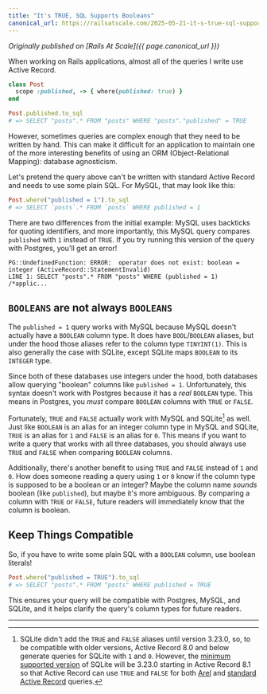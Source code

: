 ```yaml
---
title: "It's TRUE, SQL Supports Booleans"
canonical_url: https://railsatscale.com/2025-05-21-it-s-true-sql-supports-booleans/
---
```


*Originally published on [Rails At Scale]({{ page.canonical_url }})*

When working on Rails applications, almost all of the queries I write use Active
Record.

```ruby
class Post
  scope :published, -> { where(published: true) }
end

Post.published.to_sql
# => SELECT "posts".* FROM "posts" WHERE "posts"."published" = TRUE
```

However, sometimes queries are complex enough that they need to be written by
hand. This can make it difficult for an application to maintain one of the more
interesting benefits of using an ORM (Object-Relational Mapping): database
agnosticism.

Let's pretend the query above can't be written with standard Active Record and
needs to use some plain SQL. For MySQL, that may look like this:

```ruby
Post.where("published = 1").to_sql
# => SELECT `posts`.* FROM `posts` WHERE published = 1
```

There are two differences from the initial example: MySQL uses backticks for
quoting identifiers, and more importantly, this MySQL query compares `published`
with `1` instead of `TRUE`. If you try running this version of the query with
Postgres, you'll get an error!

```
PG::UndefinedFunction: ERROR:  operator does not exist: boolean = integer (ActiveRecord::StatementInvalid)
LINE 1: SELECT "posts".* FROM "posts" WHERE (published = 1) /*applic...
```

## `BOOLEANS` are not always `BOOLEANS`

The `published = 1` query works with MySQL because MySQL doesn't actually have a
`BOOLEAN` column type. It does have `BOOL`/`BOOLEAN` aliases, but under the hood
those aliases refer to the column type `TINYINT(1)`. This is also generally the
case with SQLite, except SQLite maps `BOOLEAN` to its `INTEGER` type.

Since both of these databases use integers under the hood, both databases allow
querying "boolean" columns like `published = 1`. Unfortunately, this syntax
doesn't work with Postgres because it has a _real_ `BOOLEAN` type. This means in
Postgres, you _must_ compare `BOOLEAN` columns with `TRUE` or `FALSE`.

Fortunately, `TRUE` and `FALSE` actually work with MySQL and SQLite[^1] as well.
Just like `BOOLEAN` is an alias for an integer column type in MySQL and SQLite,
`TRUE` is an alias for `1` and `FALSE` is an alias for `0`. This means if you
want to write a query that works with all three databases, you should always use
`TRUE` and `FALSE` when comparing `BOOLEAN` columns.

Additionally, there's another benefit to using `TRUE` and `FALSE` instead of `1`
and `0`. How does someone reading a query using `1` or `0` know if the column
type is supposed to be a boolean or an integer? Maybe the column name _sounds_
boolean (like `published`), but maybe it's more ambiguous. By comparing a column
with `TRUE` or `FALSE`, future readers will immediately know that the column is
boolean.

## Keep Things Compatible

So, if you have to write some plain SQL with a `BOOLEAN` column, use boolean
literals!

```ruby
Post.where("published = TRUE").to_sql
# => SELECT "posts".* FROM "posts" WHERE published = TRUE
```

This ensures your query will be compatible with Postgres, MySQL, and SQLite, and
it helps clarify the query's column types for future readers.

---

[^1]: SQLite didn't add the `TRUE` and `FALSE` aliases until version 3.23.0, so,
    to be compatible with older versions, Active Record 8.0 and below generate
    queries for SQLite with `1` and `0`. However, the [minimum supported
    version][] of SQLite will be 3.23.0 starting in Active Record 8.1 so that
    Active Record can use `TRUE` and `FALSE` for both [Arel][] and [standard
    Active Record][] queries.

[minimum supported version]: https://github.com/rails/rails/commit/809abd3ed3c7700bae1edf104c0ad61acb638d4b
[Arel]: https://github.com/rails/rails/commit/34bebf383e18243a1cdadc461e3a84c66125cb9b
[standard Active Record]: https://github.com/rails/rails/commit/576db3bbd4446a59f46a2d7d2b2afa78898d2fd8
